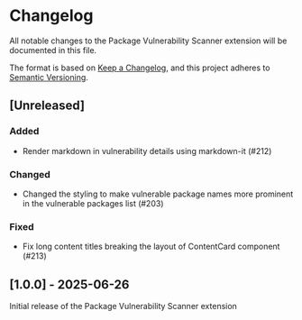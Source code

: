 # Changelog

All notable changes to the Package Vulnerability Scanner extension will be documented in this file.

The format is based on [Keep a Changelog](https://keepachangelog.com/en/1.1.0/),
and this project adheres to [Semantic Versioning](https://semver.org/spec/v2.0.0.html).

## [Unreleased]

### Added

- Render markdown in vulnerability details using markdown-it (#212)

### Changed

- Changed the styling to make vulnerable package names more prominent in the
  vulnerable packages list (#203)

### Fixed

- Fix long content titles breaking the layout of ContentCard component (#213)

## [1.0.0] - 2025-06-26

Initial release of the Package Vulnerability Scanner extension
